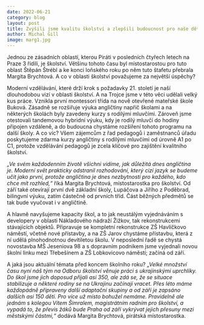 ```yaml
---
date: 2022-06-21
category: blog
layout: post
title: Zvýšili jsme kvalitu školství a zlepšili budoucnost pro naše děti
author: Michal Gill
image: marg1.jpg
---
```


Jednou ze zásadních oblastí, kterou Piráti v posledních čtyřech letech na Praze 3 řídili, je školství. Většinu tohoto času byl místostarostou pro tuto oblast Štěpán Štrébl a ke konci loňského roku po něm tuto štafetu přebrala Margita Brychtová. A co v oblasti školství považujeme za největší úspěchy?

Moderní vzdělávání, které drží krok s požadavky 21. století je naší dlouhodobou vizí v oblasti školství. A na Trojce jsme v této věci udělali velký kus práce. Vznikla první montessori třída na nově otevřené mateřské škole Buková. Zásadně se rozšiřuje výuka angličtiny napříč školami a na některých školách byly zavedeny kurzy s rodilými mluvčími. Zároveň jsme otestovali tandemovou hybridní výuku, kdy je rodilý mluvčí do hodiny připojen vzdáleně, a do budoucna chystáme rozšíření tohoto programu na další školy. A co víc? Všem zájemcům z řad pedagogů i zaměstnanců úřadu poskytujeme zdarma kurzy angličtiny s rodilými mluvčími od úrovně A1 po C1, protože vzdělávání pedagogů je zcela klíčové pro zajištění kvalitního školství.

*„Ve svém každodenním životě všichni vidíme, jak důležitá dnes angličtina je. Moderní svět prakticky odstranil rozhodování, který cizí jazyk se budeme učit jako první, protože angličtina je dnes nezbytností pro každého, kdo chce mít rozhled,“* říká Margita Brychtová, místostarostka pro školství. Od září také otevírají první dvě základní školy, Lupáčova a Jiřího z Poděbrad, bilingvní výuku, zatím částečně od prvních tříd. Část běžných předmětů se tak bude vyučovat i v angličtině.

A hlavně navyšujeme kapacity škol, a to jak neustálým vyjednáváním s developery v oblasti Nákladového nádraží Žižkov, tak rekonstrukcemi stávajících objektů. Připravuje se kompletní rekonstrukce ZŠ Havlíčkovo náměstí, včetně nové přístavby, a na ZŠ Jarov chystáme přístavbu, která z ní udělá plnohodnotnou devítiletou školu. V neposlední řadě se chystá  novostavba MŠ Jeseniova 98 a s dopravním podnikem jsme vyjednali novou školní linku mezi Třebešínem a ZŠ Lobkovicovo náměstí; začíná od září.

A jaká jsou aktuální témata před koncem školního roku? *„Velké množství času nyní náš tým na Odboru školství věnuje práci s ukrajinskými uprchlíky. Do škol jsme jich doposud přijali asi 350, ale zdá se, že se situace stabilizuje a některé rodiny se na Ukrajinu začínají vracet. Přes léto máme každopádně připraveny další adaptační skupiny a od září je zapsáno dalších asi 150 dětí. Pro více už místo bohužel nemáme. Pravidelně ale jednám s kolegou Vítem Šimralem, magistrátním radním pro školství, a vypadá to, že převis žáků bude Praha od září vykrývat jejich přesuny mezi městskými částmi,“* dodává Margita Brychtová, pirátská místostarostka.


